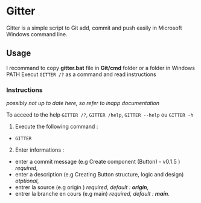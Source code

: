 # Gitter
Gitter is a simple script to Git add, commit and push easily in Microsoft Windows command line.

## Usage
I recommand to copy **gitter.bat** file in **Git/cmd** folder or a folder in Windows PATH
Execut `GITTER /?` as a command and read instructions

### Instructions 
*possibly not up to date here, so refer to inapp documentation*

To acceed to the help `GITTER /?`, `GITTER /help`, `GITTER --help` ou `GITTER -h`

1) Execute the following command :
- `GITTER`
2) Enter informations :
- enter a commit message (e.g Create component (Button) - v0.1.5 ) *required*,
- enter a description (e.g Creating Button structure, logic and  design) *otptional*,
- entrer la source (e.g origin ) *required, default :* ***origin***,
- entrer la branche en cours (e.g main) *required, default :* ***main***.
